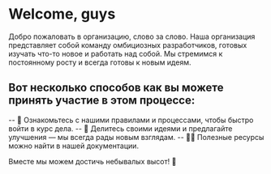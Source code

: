 # Welcome, guys
Добро пожаловать в организацию, слово за слово.
Наша организация представляет собой команду омбициозных разработчиков, готовых изучать что-то новое и работать над собой. 
Мы стремимся к постоянному росту и всегда готовы к новым идеям.

## Вот несколько способов как вы можете принять участие в этом процессе:
-- 🌟 Ознакомьтесь с нашими правилами и процессами, чтобы быстро войти в курс дела.
-- 🌈 Делитесь своими идеями и предлагайте улучшения — мы всегда рады новым взглядам.
-- 👩‍💻 Полезные ресурсы можно найти в нашей документации.

Вместе мы можем достичь небывалых высот! 💪






